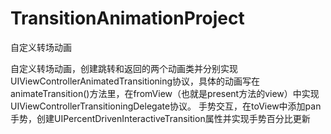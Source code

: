 # TransitionAnimationProject
自定义转场动画

自定义转场动画，创建跳转和返回的两个动画类并分别实现UIViewControllerAnimatedTransitioning协议，具体的动画写在animateTransition()方法里，在fromView（也就是present方法的view）中实现UIViewControllerTransitioningDelegate协议。
手势交互，在toView中添加pan手势，创建UIPercentDrivenInteractiveTransition属性并实现手势百分比更新
